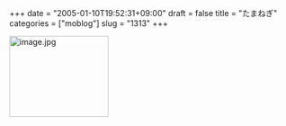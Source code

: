 +++
date = "2005-01-10T19:52:31+09:00"
draft = false
title = "たまねぎ"
categories = ["moblog"]
slug = "1313"
+++

<img src="http://ieiriblog.jugem.cc/?image=4105" class="pict" width="176" height="144" alt="image.jpg" />
&nbsp;
